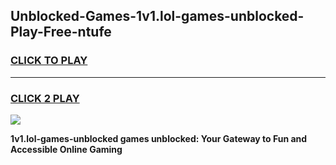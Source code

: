 
## Unblocked-Games-1v1.lol-games-unblocked-Play-Free-ntufe
<h3>
<a href="https://premium76.site?title=1v1.lol-games-unblocked&ref=20A">CLICK TO PLAY</a></h3>
<hr>

<h3>
<a href="https://premium76.site?title=1v1.lol-games-unblocked&ref=20A">CLICK 2 PLAY</a>
  
</h3>

<a href="https://premium76.site?title=1v1.lol-games-unblocked&ref=20A"><img src="https://clearcache.store/games.png"></a>


**1v1.lol-games-unblocked games unblocked: Your Gateway to Fun and Accessible Online Gaming**
